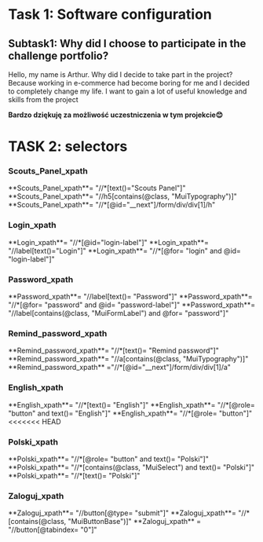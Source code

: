 <h1>Task 1: Software configuration</h1>
<h2> Subtask1: Why did I choose to participate in the challenge portfolio?</h2>
Hello, my name is Arthur. Why did I decide to take part in the project? Because working in e-commerce had become boring for me and I decided to completely change my life. I want to gain a lot of useful knowledge and skills from the project

**Bardzo dziękuję za możliwość uczestniczenia w tym projekcie😊**

<h1> TASK 2: selectors</h1>

<h3>Scouts_Panel_xpath</h3>
**Scouts_Panel_xpath**= "//*[text()="Scouts Panel"]"
**Scouts_Panel_xpath**= "//h5[contains(@class, "MuiTypography")]"
**Scouts_Panel_xpath**= "//*[@id="__next"]/form/div/div[1]/h"

<h3>Login_xpath</h3>
**Login_xpath**= "//*[@id="login-label"]"
**Login_xpath**= "//label[text()="Login"]"
**Login_xpath**= "//*[@for= "login" and @id= "login-label"]"

<h3>Password_xpath</h3>
**Password_xpath**= "//label[text()= "Password"]"
**Password_xpath**= "//*[@for= "password" and @id= "password-label"]"
**Password_xpath**= "//label[contains(@class, "MuiFormLabel") and @for= "password"]"

<h3>Remind_password_xpath</h3>
**Remind_password_xpath**= "//*[text()= "Remind password"]"
**Remind_password_xpath**= "//a[contains(@class, "MuiTypography")]"
**Remind_password_xpath** ="//*[@id="__next"]/form/div/div[1]/a"

<h3>English_xpath</h3>
**English_xpath**= "//*[text()= "English"]"
**English_xpath**= "//*[@role= "button" and text()= "English"]"
**English_xpath**= "//*[@role= "button"]"
<<<<<<< HEAD

<h3>Polski_xpath</h3>
**Polski_xpath**= "//*[@role= "button" and text()= "Polski"]"
**Polski_xpath**= "//*[contains(@class, "MuiSelect") and text()= "Polski"]"
**Polski_xpath**= "//*[text()= "Polski"]"

<h3>Zaloguj_xpath</h3>
**Zaloguj_xpath**= "//button[@type= "submit"]"
**Zaloguj_xpath**= "//*[contains(@class, "MuiButtonBase")]"
**Zaloguj_xpath** = "//button[@tabindex= "0"]"
